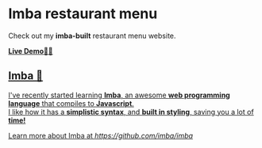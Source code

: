 # Imba restaurant menu
Check out my **imba-built** restaurant menu website.

<a href="https://my-imba-restaurant-menu-siya.netlify.app/">**Live Demo**🏌️‍♂️

## Imba 🐤
I've recently started learning **Imba**, an awesome **web programming language** that compiles to **Javascript**.</br>
I like how it has a **simplistic syntax**, and **built in styling**, saving you a lot of **time!**

Learn more about Imba at _https://github.com/imba/imba_
 






